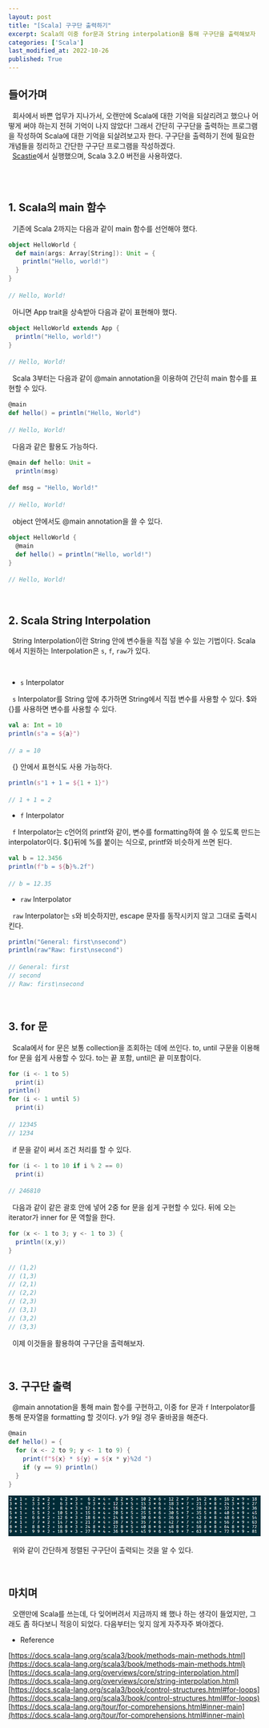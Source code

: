 ```yaml
---
layout: post
title: "[Scala] 구구단 출력하기"
excerpt: Scala의 이중 for문과 String interpolation을 통해 구구단을 출력해보자
categories: ['Scala']
last_modified_at: 2022-10-26
published: True
---
```


## 들어가며

&nbsp; 회사에서 바쁜 업무가 지나가서, 오랜만에 Scala에 대한 기억을 되살리려고 했으나 어떻게 써야 하는지 전혀 기억이 나지 않았다! 그래서 간단히 구구단을 출력하는 프로그램을 작성하여 Scala에 대한 기억을 되살려보고자 한다. 구구단을 출력하기 전에 필요한 개념들을 정리하고 간단한 구구단 프로그램을 작성하겠다.
<br/>
&nbsp; [Scastie](https://scastie.scala-lang.org/)에서 실행했으며, Scala 3.2.0 버전을 사용하였다.

<br/><br/>

## 1. Scala의 main 함수

&nbsp; 기존에 Scala 2까지는 다음과 같이 main 함수를 선언해야 했다.
```scala
object HelloWorld {
  def main(args: Array[String]): Unit = {
    println("Hello, world!")
  }
}

// Hello, World!
```
&nbsp; 아니면 App trait을 상속받아 다음과 같이 표현해야 했다.
```scala
object HelloWorld extends App {
  println("Hello, world!")
}

// Hello, World!
```

&nbsp; Scala 3부터는 다음과 같이 @main annotation을 이용하여 간단히 main 함수를 표현할 수 있다.
```scala
@main
def hello() = println("Hello, World")

// Hello, World!
```

&nbsp; 다음과 같은 활용도 가능하다.
```scala
@main def hello: Unit =
  println(msg)

def msg = "Hello, World!"

// Hello, World!
```

&nbsp; object 안에서도 @main annotation을 쓸 수 있다.
```scala
object HelloWorld {
  @main
  def hello() = println("Hello, world!")
}

// Hello, World!
```

<br/>

## 2. Scala String Interpolation

&nbsp; String Interpolation이란 String 안에 변수들을 직접 넣을 수 있는 기법이다. Scala에서 지원하는 Interpolation은 ```s```, ```f```, ```raw```가 있다.

<br/>

- ```s``` Interpolator

&nbsp; ```s``` Interpolator를 String 앞에 추가하면 String에서 직접 변수를 사용할 수 있다. $와 {}를 사용하면 변수를 사용할 수 있다.

```scala
val a: Int = 10
println(s"a = ${a}")

// a = 10
```

&nbsp; {} 안에서 표현식도 사용 가능하다.

```scala
println(s"1 + 1 = ${1 + 1}")

// 1 + 1 = 2
```

- ```f``` Interpolator

&nbsp; ```f``` Interpolator는 c언어의 printf와 같이, 변수를 formatting하여 쓸 수 있도록 만드는 interpolator이다. ${}뒤에 %를 붙이는 식으로, printf와 비슷하게 쓰면 된다.

```scala
val b = 12.3456
println(f"b = ${b}%.2f")

// b = 12.35
```

- ```raw``` Interpolator

&nbsp; ```raw``` Interpolator는 ```s```와 비슷하지만, escape 문자를 동작시키지 않고 그대로 출력시킨다.

```scala
println("General: first\nsecond")
println(raw"Raw: first\nsecond")

// General: first
// second
// Raw: first\nsecond
```

<br/>

## 3. for 문

&nbsp; Scala에서 for 문은 보통 collection을 조회하는 데에 쓰인다. to, until 구문을 이용해 for 문을 쉽게 사용할 수 있다. to는 끝 포함, until은 끝 미포함이다.

```scala
for (i <- 1 to 5)
  print(i)
println()
for (i <- 1 until 5)
  print(i)

// 12345
// 1234
```

&nbsp; if 문을 같이 써서 조건 처리를 할 수 있다.

```scala
for (i <- 1 to 10 if i % 2 == 0)
  print(i)

// 246810
```

&nbsp; 다음과 같이 같은 괄호 안에 넣어 2중 for 문을 쉽게 구현할 수 있다. 뒤에 오는 iterator가 inner for 문 역할을 한다.

```scala
for (x <- 1 to 3; y <- 1 to 3) {
  println((x,y))
}

// (1,2)
// (1,3)
// (2,1)
// (2,2)
// (2,3)
// (3,1)
// (3,2)
// (3,3)
```

&nbsp; 이제 이것들을 활용하여 구구단을 출력해보자.

<br/>

## 3. 구구단 출력

&nbsp; @main annotation을 통해 main 함수를 구현하고, 이중 for 문과 ```f``` Interpolator를 통해 문자열을 formatting 할 것이다. y가 9일 경우 줄바꿈을 해준다.

```scala
@main
def hello() = {
  for (x <- 2 to 9; y <- 1 to 9) {
    print(f"${x} * ${y} = ${x * y}%2d ")
    if (y == 9) println()
  }
}
```

![구구단 결과](/images/9th/result_times-table.PNG)

&nbsp; 위와 같이 간단하게 정렬된 구구단이 출력되는 것을 알 수 있다.

<br/>

## 마치며

&nbsp; 오랜만에 Scala를 쓰는데, 다 잊어버려서 지금까지 왜 했나 하는 생각이 들었지만, 그래도 좀 하다보니 적응이 되었다. 다음부터는 잊지 않게 자주자주 봐야겠다.

- Reference

[https://docs.scala-lang.org/scala3/book/methods-main-methods.html](https://docs.scala-lang.org/scala3/book/methods-main-methods.html)<br/>
[https://docs.scala-lang.org/overviews/core/string-interpolation.html](https://docs.scala-lang.org/overviews/core/string-interpolation.html)<br/>
[https://docs.scala-lang.org/scala3/book/control-structures.html#for-loops](https://docs.scala-lang.org/scala3/book/control-structures.html#for-loops)<br/>
[https://docs.scala-lang.org/tour/for-comprehensions.html#inner-main](https://docs.scala-lang.org/tour/for-comprehensions.html#inner-main)
